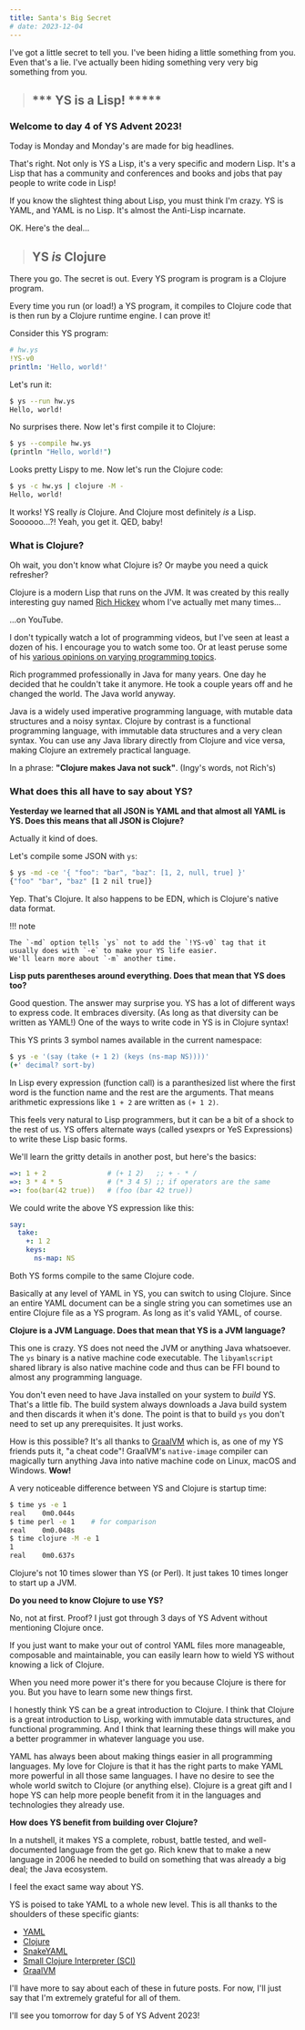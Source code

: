 ```yaml
---
title: Santa's Big Secret
# date: 2023-12-04
---
```


I've got a little secret to tell you.
I've been hiding a little something from you.
Even that's a lie.
I've actually been hiding something very very big something from you.

> ## \*\*\* YS is a Lisp! \*\*\***

### Welcome to day 4 of YS Advent 2023!

Today is Monday and Monday's are made for big headlines.

That's right.
Not only is YS a Lisp, it's a very specific and modern Lisp.
It's a Lisp that has a community and conferences and books and jobs that pay
people to write code in Lisp!

If you know the slightest thing about Lisp, you must think I'm crazy.
YS is YAML, and YAML is no Lisp.
It's almost the Anti-Lisp incarnate.

OK. Here's the deal...

> ## YS _is_ Clojure

There you go. The secret is out.
Every YS program is program is a Clojure program.

Every time you run (or load!) a YS program, it compiles to Clojure code that is
then run by a Clojure runtime engine.
I can prove it!

Consider this YS program:

```yaml
# hw.ys
!YS-v0
println: 'Hello, world!'
```

Let's run it:

```bash
$ ys --run hw.ys
Hello, world!
```

No surprises there.
Now let's first compile it to Clojure:

```bash
$ ys --compile hw.ys
(println "Hello, world!")
```

Looks pretty Lispy to me.
Now let's run the Clojure code:

```bash
$ ys -c hw.ys | clojure -M -
Hello, world!
```

It works!
YS really _is_ Clojure.
And Clojure most definitely _is_ a Lisp.
Soooooo...?!
Yeah, you get it. QED, baby!


### What is Clojure?

Oh wait, you don't know what Clojure is?
Or maybe you need a quick refresher?

Clojure is a modern Lisp that runs on the JVM.
It was created by this really interesting guy named [Rich Hickey](
https://en.wikipedia.org/wiki/Rich_Hickey) whom I've actually met many times...

...on YouTube.

I don't typically watch a lot of programming videos, but I've seen at least a
dozen of his.
I encourage you to watch some too.
Or at least peruse some of his [various opinions on varying programming topics](
https://gist.github.com/reborg/dc8b0c96c397a56668905e2767fd697f).

Rich programmed professionally in Java for many years.
One day he decided that he couldn't take it anymore.
He took a couple years off and he changed the world.
The Java world anyway.

Java is a widely used imperative programming language, with mutable data
structures and a noisy syntax.
Clojure by contrast is a functional programming language, with immutable data
structures and a very clean syntax.
You can use any Java library directly from Clojure and vice versa, making
Clojure an extremely practical language.

In a phrase: **"Clojure makes Java not suck"**. (Ingy's words, not Rich's)


### What does this all have to say about YS?

**Yesterday we learned that all JSON is YAML and that almost all YAML is YS.
Does this means that all JSON is Clojure?**

Actually it kind of does.

Let's compile some JSON with `ys`:

```bash
$ ys -md -ce '{ "foo": "bar", "baz": [1, 2, null, true] }'
{"foo" "bar", "baz" [1 2 nil true]}
```

Yep. That's Clojure.
It also happens to be EDN, which is Clojure's native data format.

!!! note

    The `-md` option tells `ys` not to add the `!YS-v0` tag that it
    usually does with `-e` to make your YS life easier.
    We'll learn more about `-m` another time.

**Lisp puts parentheses around everything.
Does that mean that YS does too?**

Good question. The answer may surprise you.
YS has a lot of different ways to express code.
It embraces diversity. (As long as that diversity can be written as YAML!)
One of the ways to write code in YS is in Clojure syntax!

This YS prints 3 symbol names available in the current namespace:

```bash
$ ys -e '(say (take (+ 1 2) (keys (ns-map NS))))'
(+' decimal? sort-by)
```

In Lisp every expression (function call) is a paranthesized list where the first
word is the function name and the rest are the arguments.
That means arithmetic expressions like `1 + 2` are written as `(+ 1 2)`.

This feels very natural to Lisp programmers, but it can be a bit of a shock to
the rest of us.
YS offers alternate ways (called ysexprs or YeS Expressions) to write
these Lisp basic forms.

We'll learn the gritty details in another post, but here's the basics:

```yaml
=>: 1 + 2               # (+ 1 2)   ;; + - * /
=>: 3 * 4 * 5           # (* 3 4 5) ;; if operators are the same
=>: foo(bar(42 true))   # (foo (bar 42 true))
```

We could write the above YS expression like this:

```yaml
say:
  take:
    +: 1 2
    keys:
      ns-map: NS
```

Both YS forms compile to the same Clojure code.

Basically at any level of YAML in YS, you can switch to using Clojure.
Since an entire YAML document can be a single string you can sometimes use an
entire Clojure file as a YS program.
As long as it's valid YAML, of course.


**Clojure is a JVM Language.
Does that mean that YS is a JVM language?**

This one is crazy.
YS does not need the JVM or anything Java whatsoever.
The `ys` binary is a native machine code executable.
The `libyamlscript` shared library is also native machine code and thus can be
FFI bound to almost any programming language.

You don't even need to have Java installed on your system to *build* YS.
That's a little fib.
The build system always downloads a Java build system and then discards it when
it's done.
The point is that to build `ys` you don't need to set up any prerequisites.
It just works.

How is this possible?
It's all thanks to [GraalVM](https://www.graalvm.org/) which is, as one of my YS
friends puts it, "a cheat code"!
GraalVM's `native-image` compiler can magically turn anything Java into native
machine code on Linux, macOS and Windows.
**Wow!**

A very noticeable difference between YS and Clojure is startup time:

```bash
$ time ys -e 1
real    0m0.044s
$ time perl -e 1    # for comparison
real    0m0.048s
$ time clojure -M -e 1
1
real    0m0.637s
```

Clojure's not 10 times slower than YS (or Perl).
It just takes 10 times longer to start up a JVM.


**Do you need to know Clojure to use YS?**

No, not at first.
Proof?
I just got through 3 days of YS Advent without mentioning Clojure once.

If you just want to make your out of control YAML files more manageable,
composable and maintainable, you can easily learn how to wield YS without
knowing a lick of Clojure.

When you need more power it's there for you because Clojure is there for you.
But you have to learn some new things first.

I honestly think YS can be a great introduction to Clojure.
I think that Clojure is a great introduction to Lisp, working with immutable
data structures, and functional programming.
And I think that learning these things will make you a better programmer in
whatever language you use.

YAML has always been about making things easier in all programming languages.
My love for Clojure is that it has the right parts to make YAML more powerful
in all those same languages.
I have no desire to see the whole world switch to Clojure (or anything else).
Clojure is a great gift and I hope YS can help more people benefit from it in
the languages and technologies they already use.


**How does YS benefit from building over Clojure?**

In a nutshell, it makes YS a complete, robust, battle tested, and
well-documented language from the get go.
Rich knew that to make a new language in 2006 he needed to build on something
that was already a big deal; the Java ecosystem.

I feel the exact same way about YS.

YS is poised to take YAML to a whole new level.
This is all thanks to the shoulders of these specific giants:

* [YAML](https://yaml.org/)
* [Clojure](https://clojure.org/)
* [SnakeYAML](https://bitbucket.org/asomov/snakeyaml/src/master/)
* [Small Clojure Interpreter (SCI)](https://github.com/babashka/sci)
* [GraalVM](https://www.graalvm.org/)

I'll have more to say about each of these in future posts.
For now, I'll just say that I'm extremely grateful for all of them.

I'll see you tomorrow for day 5 of YS Advent 2023!
